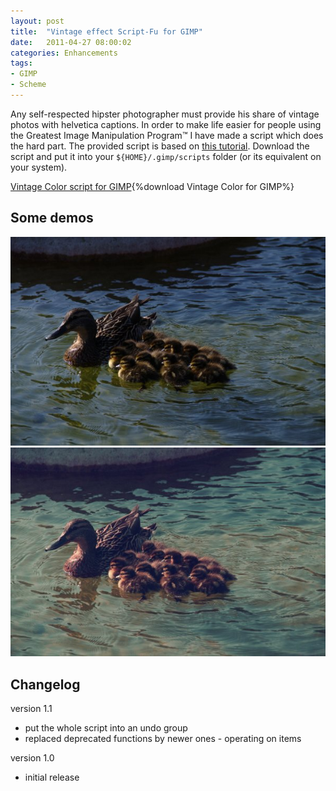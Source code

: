 ```yaml
---
layout: post
title:  "Vintage effect Script-Fu for GIMP"
date:   2011-04-27 08:00:02
categories: Enhancements
tags:
- GIMP
- Scheme
---
```


Any self-respected hipster photographer must provide his share of vintage photos with helvetica captions. In order to make life easier for people using the Greatest Image Manipulation Program™ I have made a script which does the hard part. The provided script is based on [this tutorial][1]. Download the script and put it into your `${HOME}/.gimp/scripts` folder (or its equivalent on your system).

[Vintage Color script for GIMP][2]{%download Vintage Color for GIMP%}


## Some demos

![ducks]
![ducks-vintage]

## Changelog

version 1.1

*   put the whole script into an undo group
*   replaced deprecated functions by newer ones - operating on items 

version 1.0

*   initial release

 [1]: http://gimpology.com/submission/view/authentic_vintage_effect "Authentic Vintage Effect GIMP"
 [2]: http://clockwork.fr/files/vintage_color_v1.1.scm
 [ducks]: /images/gimp-vintage/ducks.jpg "Photo of Ducks"
 [ducks-vintage]: /images/gimp-vintage/ducks-vintage.jpg "Altered photo of Ducks"